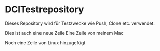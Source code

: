 # DCITestrepository

Dieses Repository wird für Testzwecke wie Push, Clone etc. verwendet.

Dies ist auch eine neue Zeile
Eine Zeile von meinem Mac

Noch eine Zeile von Linux hinzugefügt
